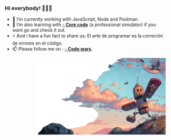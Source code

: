 ### Hi everybody! 👋👨‍💻

- 🔭 I’m currently working with JavaScript, Node and Postman.
- 🌱 I’m also learning with [- **Core code**](https://www.core-code.io/) (a professional simulator) if you want go and check it out.
- ⚡ And i have a fun fact to share us: El arte de programar es la correción de errores en el código.
- 📫 Please follow me on : [- **Code wars**](https://www.codewars.com/users/AlbertoProgra). 

<p align="right">
  <img width=80% height=80% src="https://raw.githubusercontent.com/AlbertoProgra/AlbertoProgra/main/v4.png">
</p>

